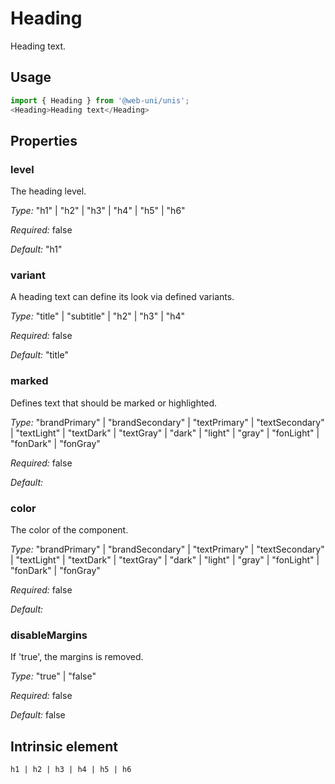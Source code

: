 # Heading

Heading text.

## Usage

```javascript
import { Heading } from '@web-uni/unis';
<Heading>Heading text</Heading>
```

## Properties

### level

The heading level.

*Type:* "h1" | "h2" | "h3" | "h4" | "h5" | "h6"

*Required:* false

*Default:* "h1"

### variant

A heading text can define its look via defined variants.

*Type:* "title" | "subtitle" | "h2" | "h3" | "h4"

*Required:* false

*Default:* "title"

### marked

Defines text that should be marked or highlighted.

*Type:* "brandPrimary" | "brandSecondary" | "textPrimary" | "textSecondary" | "textLight" | "textDark" | "textGray" | "dark" | "light" | "gray" | "fonLight" | "fonDark" | "fonGray"

*Required:* false

*Default:*

### color

The color of the component.

*Type:* "brandPrimary" | "brandSecondary" | "textPrimary" | "textSecondary" | "textLight" | "textDark" | "textGray" | "dark" | "light" | "gray" | "fonLight" | "fonDark" | "fonGray"

*Required:* false

*Default:*

### disableMargins

If 'true', the margins is removed.

*Type:* "true" | "false"

*Required:* false

*Default:* false

## Intrinsic element

```
h1 | h2 | h3 | h4 | h5 | h6
```
